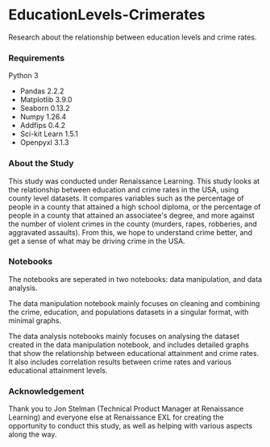 # EducationLevels-Crimerates
 Research about the relationship between education levels and crime rates.

### Requirements
Python 3

* Pandas 2.2.2
* Matplotlib 3.9.0
* Seaborn 0.13.2
* Numpy 1.26.4
* Addfips 0.4.2
* Sci-kit Learn 1.5.1
* Openpyxl 3.1.3

### About the Study
This study was conducted under Renaissance Learning. This study looks at the relationship between education and crime rates in the USA, using county level datasets. It compares variables such as the percentage of people in a county that attained a high school diploma, or the percentage of people in a county that attained an associatee's degree, and more against the number of violent crimes in the county (murders, rapes, robberies, and aggravated assaults). From this, we hope to understand crime better, and get a sense of what may be driving crime in the USA.

### Notebooks
The notebooks are seperated in two notebooks: data manipulation, and data analysis.

The data manipulation notebook mainly focuses on cleaning and combining the crime, education, and populations datasets in a singular format, with minimal graphs.

The data analysis notebooks mainly focuses on analysing the dataset created in the data manipulation notebook, and includes detailed graphs that show the relationship between educational attainment and crime rates. It also includes correlation results between crime rates and various educational attainment levels.

### Acknowledgement
Thank you to Jon Stelman (Technical Product Manager at Renaissance Learning) and everyone else at Renaissance EXL for creating the opportunity to conduct this study, as well as helping with various aspects along the way. 

